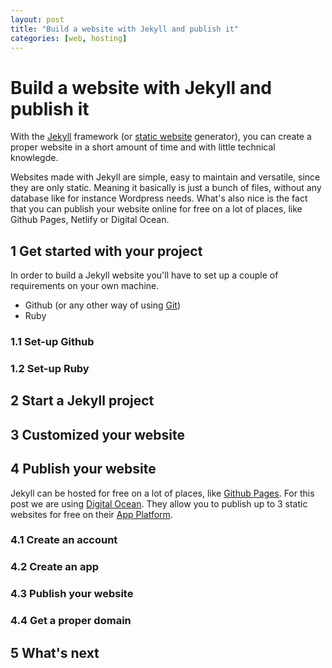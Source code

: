 ```yaml
---
layout: post
title: "Build a website with Jekyll and publish it"
categories: [web, hosting]
---
```


# Build a website with Jekyll and publish it

With the [Jekyll](https://jekyllrb.com/) framework (or [static website](https://en.wikipedia.org/wiki/Static_web_page) generator), you can create a proper website in a short amount of time and with little technical knowlegde. 

Websites made with Jekyll are simple, easy to maintain and versatile, since they are only static. Meaning it basically is just a bunch of files, without any database like for instance Wordpress needs. What's also nice is the fact that you can publish your website online for free on a lot of places, like Github Pages, Netlify or Digital Ocean.

## 1 Get started with your project

In order to build a Jekyll website you'll have to set up a couple of requirements on your own machine.

- Github (or any other way of using [Git](https://git-scm.com))
- Ruby

### 1.1 Set-up Github

### 1.2 Set-up Ruby

## 2 Start a Jekyll project

## 3 Customized your website

## 4 Publish your website

Jekyll can be hosted for free on a lot of places, like [Github Pages](https://pages.github.com/). For this post we are using [Digital Ocean](https://en.wikipedia.org/wiki/DigitalOcean). They allow you to publish up to 3 static websites for free on their [App Platform](https://docs.digitalocean.com/products/app-platform/).

### 4.1 Create an account

### 4.2 Create an app

### 4.3 Publish your website

### 4.4 Get a proper domain

## 5 What's next
